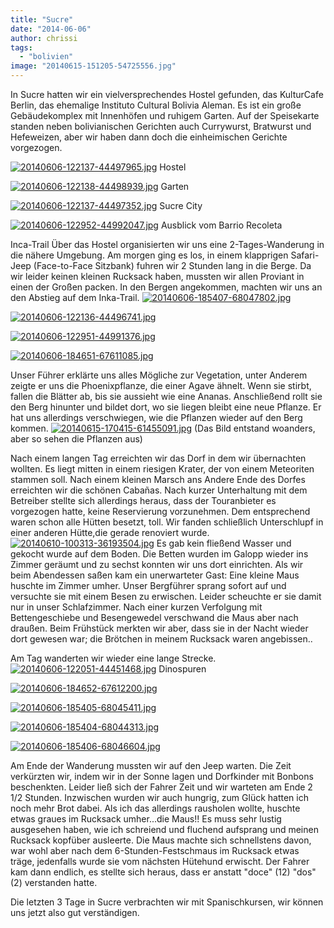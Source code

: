```yaml
---
title: "Sucre"
date: "2014-06-06"
author: chrissi
tags: 
  - "bolivien"
image: "20140615-151205-54725556.jpg"
---
```


In Sucre hatten wir ein vielversprechendes Hostel gefunden, das KulturCafe Berlin, das ehemalige Instituto Cultural Bolivia Aleman. Es ist ein große Gebäudekomplex mit Innenhöfen und ruhigem Garten. Auf der Speisekarte standen neben bolivianischen Gerichten auch Currywurst, Bratwurst und Hefeweizen, aber wir haben dann doch die einheimischen Gerichte vorgezogen.

[![20140606-122137-44497965.jpg](images/20140606-122137-44497965.jpg)](https://hafenstrand.wordpress.com/wp-content/uploads/2014/06/20140606-122137-44497965.jpg) Hostel

[![20140606-122138-44498939.jpg](images/20140606-122138-44498939.jpg)](https://hafenstrand.wordpress.com/wp-content/uploads/2014/06/20140606-122138-44498939.jpg) Garten

[![20140606-122137-44497352.jpg](images/20140606-122137-44497352.jpg)](https://hafenstrand.wordpress.com/wp-content/uploads/2014/06/20140606-122137-44497352.jpg) Sucre City

[![20140606-122952-44992047.jpg](images/20140606-122952-44992047.jpg)](https://hafenstrand.wordpress.com/wp-content/uploads/2014/06/20140606-122952-44992047.jpg) Ausblick vom Barrio Recoleta

Inca-Trail Über das Hostel organisierten wir uns eine 2-Tages-Wanderung in die nähere Umgebung. Am morgen ging es los, in einem klapprigen Safari-Jeep (Face-to-Face Sitzbank) fuhren wir 2 Stunden lang in die Berge. Da wir leider keinen kleinen Rucksack haben, mussten wir allen Proviant in einen der Großen packen. In den Bergen angekommen, machten wir uns an den Abstieg auf dem Inka-Trail. [![20140606-185407-68047802.jpg](images/20140606-185407-68047802.jpg)](https://hafenstrand.wordpress.com/wp-content/uploads/2014/06/20140606-185407-68047802.jpg)

[![20140606-122136-44496741.jpg](images/20140606-122136-44496741.jpg)](https://hafenstrand.wordpress.com/wp-content/uploads/2014/06/20140606-122136-44496741.jpg)

[![20140606-122951-44991376.jpg](images/20140606-122951-44991376.jpg)](https://hafenstrand.wordpress.com/wp-content/uploads/2014/06/20140606-122951-44991376.jpg)

[![20140606-184651-67611085.jpg](images/20140606-184651-67611085.jpg)](https://hafenstrand.wordpress.com/wp-content/uploads/2014/06/20140606-184651-67611085.jpg)

Unser Führer erklärte uns alles Mögliche zur Vegetation, unter Anderem zeigte er uns die Phoenixpflanze, die einer Agave ähnelt. Wenn sie stirbt, fallen die Blätter ab, bis sie aussieht wie eine Ananas. Anschließend rollt sie den Berg hinunter und bildet dort, wo sie liegen bleibt eine neue Pflanze. Er hat uns allerdings verschwiegen, wie die Pflanzen wieder auf den Berg kommen. [![20140615-170415-61455091.jpg](images/20140615-170415-61455091.jpg)](https://hafenstrand.wordpress.com/wp-content/uploads/2014/06/20140615-170415-61455091.jpg) (Das Bild entstand woanders, aber so sehen die Pflanzen aus)

Nach einem langen Tag erreichten wir das Dorf in dem wir übernachten wollten. Es liegt mitten in einem riesigen Krater, der von einem Meteoriten stammen soll. Nach einem kleinen Marsch ans Andere Ende des Dorfes erreichten wir die schönen Cabañas. Nach kurzer Unterhaltung mit dem Betreiber stellte sich allerdings heraus, dass der Touranbieter es vorgezogen hatte, keine Reservierung vorzunehmen. Dem entsprechend waren schon alle Hütten besetzt, toll. Wir fanden schließlich Unterschlupf in einer anderen Hütte,die gerade renoviert wurde. [![20140610-100313-36193504.jpg](images/20140610-100313-36193504.jpg)](https://hafenstrand.wordpress.com/wp-content/uploads/2014/06/20140610-100313-36193504.jpg) Es gab kein fließend Wasser und gekocht wurde auf dem Boden. Die Betten wurden im Galopp wieder ins Zimmer geräumt und zu sechst konnten wir uns dort einrichten. Als wir beim Abendessen saßen kam ein unerwarteter Gast: Eine kleine Maus huschte im Zimmer umher. Unser Bergführer sprang sofort auf und versuchte sie mit einem Besen zu erwischen. Leider scheuchte er sie damit nur in unser Schlafzimmer. Nach einer kurzen Verfolgung mit Bettengeschiebe und Besengewedel verschwand die Maus aber nach draußen. Beim Frühstück merkten wir aber, dass sie in der Nacht wieder dort gewesen war; die Brötchen in meinem Rucksack waren angebissen..

Am Tag wanderten wir wieder eine lange Strecke. [![20140606-122051-44451468.jpg](images/20140606-122051-44451468.jpg)](https://hafenstrand.wordpress.com/wp-content/uploads/2014/06/20140606-122051-44451468.jpg) Dinospuren

[![20140606-184652-67612200.jpg](images/20140606-184652-67612200.jpg)](https://hafenstrand.wordpress.com/wp-content/uploads/2014/06/20140606-184652-67612200.jpg)

[![20140606-185405-68045411.jpg](images/20140606-185405-68045411.jpg)](https://hafenstrand.wordpress.com/wp-content/uploads/2014/06/20140606-185405-68045411.jpg)

[![20140606-185404-68044313.jpg](images/20140606-185404-68044313.jpg)](https://hafenstrand.wordpress.com/wp-content/uploads/2014/06/20140606-185404-68044313.jpg)

[![20140606-185406-68046604.jpg](images/20140606-185406-68046604.jpg)](https://hafenstrand.wordpress.com/wp-content/uploads/2014/06/20140606-185406-68046604.jpg)

Am Ende der Wanderung mussten wir auf den Jeep warten. Die Zeit verkürzten wir, indem wir in der Sonne lagen und Dorfkinder mit Bonbons beschenkten. Leider ließ sich der Fahrer Zeit und wir warteten am Ende 2 1/2 Stunden. Inzwischen wurden wir auch hungrig, zum Glück hatten ich noch mehr Brot dabei. Als ich das allerdings rausholen wollte, huschte etwas graues im Rucksack umher...die Maus!! Es muss sehr lustig ausgesehen haben, wie ich schreiend und fluchend aufsprang und meinen Rucksack kopfüber ausleerte. Die Maus machte sich schnellstens davon, war wohl aber nach dem 6-Stunden-Festschmaus im Rucksack etwas träge, jedenfalls wurde sie vom nächsten Hütehund erwischt. Der Fahrer kam dann endlich, es stellte sich heraus, dass er anstatt "doce" (12) "dos" (2) verstanden hatte.

Die letzten 3 Tage in Sucre verbrachten wir mit Spanischkursen, wir können uns jetzt also gut verständigen.

